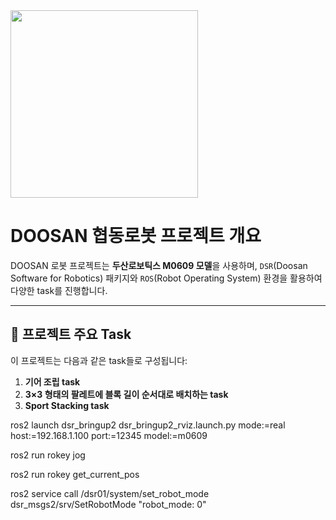 <img src="https://github.com/user-attachments/assets/bc8154a5-77aa-4bbb-8796-d6f29ee5c2d6" width="300">

# DOOSAN 협동로봇 프로젝트 개요

DOOSAN 로봇 프로젝트는 **두산로보틱스 M0609 모델**을 사용하며, `DSR`(Doosan Software for Robotics) 패키지와 `ROS`(Robot Operating System) 환경을 활용하여 다양한 task를 진행합니다.  

---

## 📌 프로젝트 주요 Task

이 프로젝트는 다음과 같은 task들로 구성됩니다:
1. **기어 조립 task**
2. **3×3 형태의 팔레트에 블록 길이 순서대로 배치하는 task**
3. **Sport Stacking task**


ros2 launch dsr_bringup2 dsr_bringup2_rviz.launch.py mode:=real host:=192.168.1.100 port:=12345 model:=m0609


ros2 run rokey jog

ros2 run rokey get_current_pos

ros2 service call /dsr01/system/set_robot_mode dsr_msgs2/srv/SetRobotMode "robot_mode: 0"

